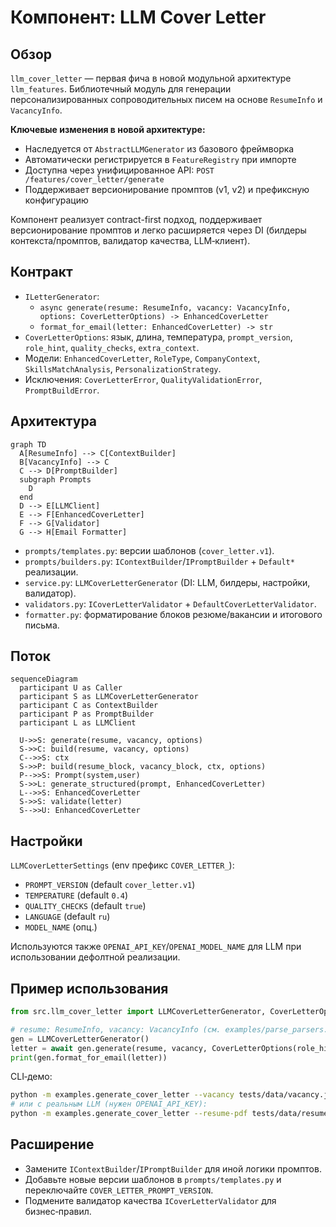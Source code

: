 # Компонент: LLM Cover Letter

## Обзор

`llm_cover_letter` — первая фича в новой модульной архитектуре `llm_features`. Библиотечный модуль для генерации персонализированных сопроводительных писем на основе `ResumeInfo` и `VacancyInfo`. 

**Ключевые изменения в новой архитектуре:**
- Наследуется от `AbstractLLMGenerator` из базового фреймворка
- Автоматически регистрируется в `FeatureRegistry` при импорте
- Доступна через унифицированное API: `POST /features/cover_letter/generate`
- Поддерживает версионирование промптов (v1, v2) и префиксную конфигурацию

Компонент реализует contract-first подход, поддерживает версионирование промптов и легко расширяется через DI (билдеры контекста/промптов, валидатор качества, LLM‑клиент).

## Контракт

- `ILetterGenerator`:
  - `async generate(resume: ResumeInfo, vacancy: VacancyInfo, options: CoverLetterOptions) -> EnhancedCoverLetter`
  - `format_for_email(letter: EnhancedCoverLetter) -> str`
- `CoverLetterOptions`: язык, длина, температура, `prompt_version`, `role_hint`, `quality_checks`, `extra_context`.
- Модели: `EnhancedCoverLetter`, `RoleType`, `CompanyContext`, `SkillsMatchAnalysis`, `PersonalizationStrategy`.
- Исключения: `CoverLetterError`, `QualityValidationError`, `PromptBuildError`.

## Архитектура

```mermaid
graph TD
  A[ResumeInfo] --> C[ContextBuilder]
  B[VacancyInfo] --> C
  C --> D[PromptBuilder]
  subgraph Prompts
    D
  end
  D --> E[LLMClient]
  E --> F[EnhancedCoverLetter]
  F --> G[Validator]
  G --> H[Email Formatter]
```

- `prompts/templates.py`: версии шаблонов (`cover_letter.v1`).
- `prompts/builders.py`: `IContextBuilder`/`IPromptBuilder` + `Default*` реализации.
- `service.py`: `LLMCoverLetterGenerator` (DI: LLM, билдеры, настройки, валидатор).
- `validators.py`: `ICoverLetterValidator` + `DefaultCoverLetterValidator`.
- `formatter.py`: форматирование блоков резюме/вакансии и итогового письма.

## Поток

```mermaid
sequenceDiagram
  participant U as Caller
  participant S as LLMCoverLetterGenerator
  participant C as ContextBuilder
  participant P as PromptBuilder
  participant L as LLMClient

  U->>S: generate(resume, vacancy, options)
  S->>C: build(resume, vacancy, options)
  C-->>S: ctx
  S->>P: build(resume_block, vacancy_block, ctx, options)
  P-->>S: Prompt(system,user)
  S->>L: generate_structured(prompt, EnhancedCoverLetter)
  L-->>S: EnhancedCoverLetter
  S->>S: validate(letter)
  S-->>U: EnhancedCoverLetter
```

## Настройки

`LLMCoverLetterSettings` (env префикс `COVER_LETTER_`):
- `PROMPT_VERSION` (default `cover_letter.v1`)
- `TEMPERATURE` (default `0.4`)
- `QUALITY_CHECKS` (default `true`)
- `LANGUAGE` (default `ru`)
- `MODEL_NAME` (опц.)

Используются также `OPENAI_API_KEY`/`OPENAI_MODEL_NAME` для LLM при использовании дефолтной реализации.

## Пример использования

```python
from src.llm_cover_letter import LLMCoverLetterGenerator, CoverLetterOptions, RoleType

# resume: ResumeInfo, vacancy: VacancyInfo (см. examples/parse_parsers.py)
gen = LLMCoverLetterGenerator()
letter = await gen.generate(resume, vacancy, CoverLetterOptions(role_hint=RoleType.DEVELOPER))
print(gen.format_for_email(letter))
```

CLI‑демо:

```bash
python -m examples.generate_cover_letter --vacancy tests/data/vacancy.json --fake-llm
# или с реальным LLM (нужен OPENAI_API_KEY):
python -m examples.generate_cover_letter --resume-pdf tests/data/resume.pdf --vacancy tests/data/vacancy.json
```

## Расширение

- Замените `IContextBuilder`/`IPromptBuilder` для иной логики промптов.
- Добавьте новые версии шаблонов в `prompts/templates.py` и переключайте `COVER_LETTER_PROMPT_VERSION`.
- Подмените валидатор качества `ICoverLetterValidator` для бизнес‑правил.
